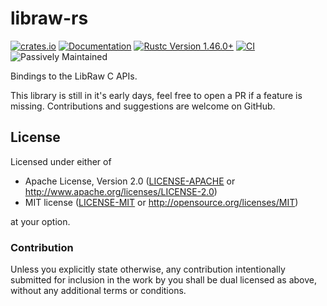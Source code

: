 # libraw-rs

[![crates.io](https://img.shields.io/crates/v/libraw-rs.svg)](https://crates.io/crates/libraw-rs)
[![Documentation](https://docs.rs/libraw-rs/badge.svg)](https://docs.rs/libraw-rs)
[![Rustc Version 1.46.0+](https://img.shields.io/badge/rustc-1.46.0+-lightgray.svg)](https://blog.rust-lang.org/2020/08/27/Rust-1.46.0.html)
[![CI](https://github.com/paolobarbolini/libraw-rs/workflows/CI/badge.svg)](https://github.com/paolobarbolini/libraw-rs/actions?query=workflow%3ACI)
![Passively Maintained](https://img.shields.io/badge/Maintenance%20Level-Passively%20Maintained-yellowgreen.svg)

Bindings to the LibRaw C APIs.

This library is still in it's early days, feel free to open a PR if a feature is missing.
Contributions and suggestions are welcome on GitHub.

## License

Licensed under either of
 * Apache License, Version 2.0 ([LICENSE-APACHE](LICENSE-APACHE) or http://www.apache.org/licenses/LICENSE-2.0)
 * MIT license ([LICENSE-MIT](LICENSE-MIT) or http://opensource.org/licenses/MIT)

at your option.

### Contribution

Unless you explicitly state otherwise, any contribution intentionally submitted
for inclusion in the work by you shall be dual licensed as above, without any
additional terms or conditions.
